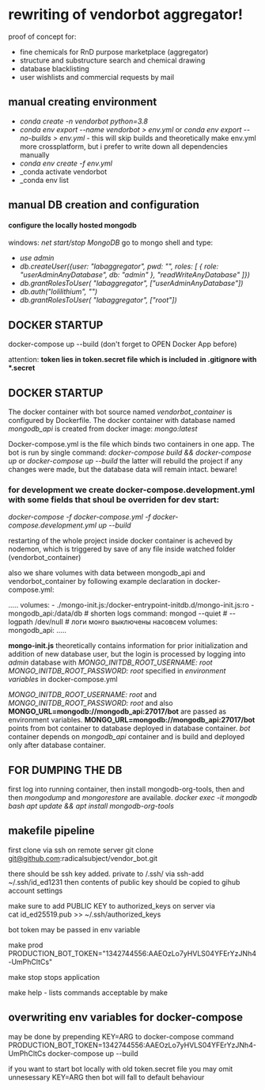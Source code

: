 # rewriting of vendorbot aggregator!
proof of concept for:
- fine chemicals for RnD purpose marketplace (aggregator)
- structure and substructure search and chemical drawing
- database blacklisting
- user wishlists and commercial requests by mail

## manual creating environment
* _conda create -n vendorbot python=3.8_
* _conda env export --name vendorbot > env.yml_
or _conda env export --no-builds > env.yml_ - this will skip builds and theoretically make env.yml more crossplatform, but i prefer to write down all dependencies manually 
* _conda env create -f env.yml_
* _conda activate vendorbot
* _conda env list

## manual DB creation and configuration 
#### configure the locally hosted mongodb
windows: _net start/stop MongoDB_
go to mongo shell and type: 

* _use admin_
* _db.createUser({user: "labaggregator", pwd: "", roles: [ { role: "userAdminAnyDatabase", db: "admin" }, "readWriteAnyDatabase" ]})_
* _db.grantRolesToUser( "labaggregator", ["userAdminAnyDatabase"])_
* _db.auth("lolilithium", "")_
* _db.grantRolesToUser( "labaggregator", ["root"])_

## DOCKER STARTUP
docker-compose up --build (don't forget to OPEN Docker App before)

attention:
__token lies in token.secret file which is included in .gitignore with *.secret__

## DOCKER STARTUP
The docker container with bot source named _vendorbot_container_ is configured by Dockerfile.
The docker container with database named _mongodb_api_ is created from docker image: _mongo:latest_

Docker-compose.yml is the file which binds two containers in one app. The bot is run by single command:
_docker-compose build && docker-compose up_
or
_docker-compose up --build_ 
the latter will rebuild the project if any changes were made, but the database data will remain intact. beware!

### for development we create docker-compose.development.yml with some fields that shoul be overriden for dev start: 
_docker-compose -f docker-compose.yml -f docker-compose.development.yml up --build_ 

restarting of the whole project inside docker container is acheved by nodemon, which is triggered by save of any file inside watched folder (vendorbot_container)

also we share volumes with data between mongodb_api and vendorbot_container by following example declaration in docker-compose.yml:

.....
    volumes:
        - ./mongo-init.js:/docker-entrypoint-initdb.d/mongo-init.js:ro
        - mongodb_api:/data/db
    # shorten logs
    command: mongod --quiet # --logpath /dev/null # логи монго выключены насовсем
volumes:
    mongodb_api:
.....

**mongo-init.js** theoretically contains information for prior initialization and addition of new database user, but the login is processed by logging into _admin_ database with 
*MONGO_INITDB_ROOT_USERNAME: root*
*MONGO_INITDB_ROOT_PASSWORD: root* 
specified in _environment variables_ in docker-compose.yml

*MONGO_INITDB_ROOT_USERNAME: root* and *MONGO_INITDB_ROOT_PASSWORD: root* and also **MONGO_URL=mongodb://mongodb_api:27017/bot** are passed as environment variables.
**MONGO_URL=mongodb://mongodb_api:27017/bot** points from bot container to database deployed in database container.
*bot* container depends on *mongodb_api* container and is build and deployed only after database container.

## FOR DUMPING THE DB 
first log into running container, then install mongodb-org-tools, then and then _mongodump_ and _mongorestore_ are available.
_docker exec -it mongodb bash_
_apt update && apt install mongodb-org-tools_

## makefile pipeline
first clone via ssh on remote server 
git clone git@github.com:radicalsubject/vendor_bot.git

there should be ssh key added. private to /.ssh/ via ssh-add ~/.ssh/id_ed1231 
then contents of public key should be copied to gihub account settings 

make sure to add PUBLIC KEY to authorized_keys on server via  
cat id_ed25519.pub >> ~/.ssh/authorized_keys

bot token may be passed in env variable

make prod PRODUCTION_BOT_TOKEN="1342744556:AAEOzLo7yHVLS04YFErYzJNh4-UmPhCltCs"

make stop
stops application

make help - lists commands acceptable by make

## overwriting env variables for docker-compose 
may be done by prepending KEY=ARG to docker-compose command
PRODUCTION_BOT_TOKEN=1342744556:AAEOzLo7yHVLS04YFErYzJNh4-UmPhCltCs docker-compose up --build

if you want to start bot locally with old token.secret file you may omit unnesessary KEY=ARG then bot will fall to default behaviour


